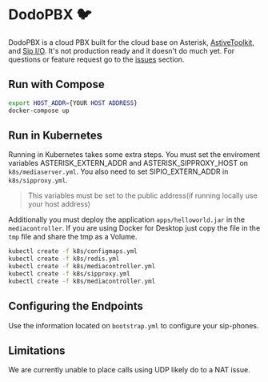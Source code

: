 # DodoPBX :bird:

DodoPBX is a cloud PBX built for the cloud base on Asterisk, [AstiveToolkit](http://astivetoolkit.org),
and [Sip I/O](https://github.com/fonoster/sipio). It's not production ready and it doesn't do much yet. For questions or feature request go to the [issues](https://github.com/psanders/dodopbx/issues) section.

## Run with Compose

```bash
export HOST_ADDR={YOUR HOST ADDRESS}
docker-compose up
```

## Run in Kubernetes

Running in Kubernetes takes some extra steps. You must set the enviroment
variables ASTERISK_EXTERN_ADDR and ASTERISK_SIPPROXY_HOST on `k8s/mediaserver.yml`.
You also need to set SIPIO_EXTERN_ADDR in `k8s/sipproxy.yml`.

> This variables must be set to the public address(if running locally use your host address)

Additionally you must deploy the application `apps/helloworld.jar` in the `mediacontroller`.
If you are using Docker for Desktop just copy the file in the `tmp` file and share
the tmp as a Volume.

```bash
kubectl create -f k8s/configmaps.yml
kubectl create -f k8s/redis.yml
kubectl create -f k8s/mediacontroller.yml
kubectl create -f k8s/sipproxy.yml
kubectl create -f k8s/mediacontroller.yml
```

## Configuring the Endpoints

Use the information located on `bootstrap.yml` to configure your sip-phones.

## Limitations

We are currently unable to place calls using UDP likely do to a NAT issue.
